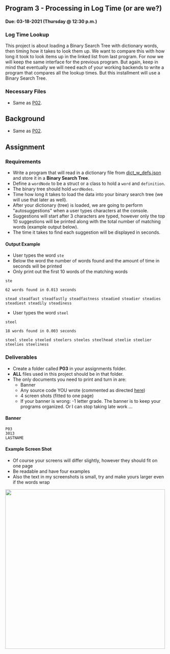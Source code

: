 ## Program 3 - Processing in Log Time (or are we?)
#### Due: 03-18-2021 (Thursday @ 12:30 p.m.)


### Log Time Lookup

This project is about loading a Binary Search Tree with dictionary words, then timing how it takes to look them up. We want to compare this with how long it took to look items up in the linked list from last program. For now we will keep the same interface for the previous program. But again, keep in mind that eventually we will need each of your working backends to write a program that compares all the lookup times. But this installment will use a Binary Search Tree.

### Necessary Files

- Same as [P02](../06-P02/README.md).

## Background

- Same as [P02](../06-P02/README.md).

## Assignment

### Requirements
- Write a program that will read in a dictionary file from [dict_w_defs.json](../../Resources/04-Data/dictionary_files/dict_w_defs.json) and store it in a **Binary Search Tree**.
- Define a `wordNode` to be a struct or a class to hold a `word` and `definition`.
- The binary tree should hold `wordNodes`.
- Time how long it takes to load the data into your binary search tree (we will use that later as well).
- After your dictionary (tree) is loaded, we are going to perform "autosuggestions" when a user types characters at the console.
- Suggestions will start after 3 characters are typed, however only the top 10 suggestions will be printed along with the total number of matching words (example output below).
- The time it takes to find each suggestion will be displayed in seconds.


#### Output Example

- User types the word `ste` 
- Below the word the number of words found and the amount of time in seconds will be printed
- Only print out the first 10 words of the matching words


```
ste

62 words found in 0.013 seconds

stead steadfast steadfastly steadfastness steadied steadier steadies steadiest steadily steadiness

```


- User types the word `steel` 

```
steel

18 words found in 0.003 seconds

steel steele steeled steelers steeles steelhead steelie steelier steelies steeliness 

```

### Deliverables

- Create a folder called **P03** in your assignments folder. 
- **ALL** files used in this project should be in that folder.
- The only documents you need to print and turn in are:
  - Banner
  - Any source code YOU wrote (commented as directed [here](../../Resources/01-Comments/README.md))
  - 4 screen shots (fitted to one page)
  - If your banner is wrong: -1 letter grade. The banner is to keep your programs organized. Or I can stop taking late work ... 



#### Banner

```
P03
3013
LASTNAME
```

#### Example Screen Shot

- Of course your screens will differ slightly, however they should fit on one page
- Be readable and have four examples
- Also the text in my screenshots is small, try and make yours larger even if the words wrap

<img src="https://cs.msutexas.edu/~griffin/zcloud/zcloud-files/screen.png" width="500">